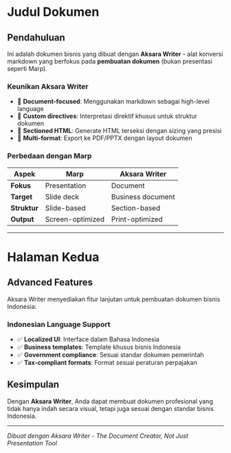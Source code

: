 <!--
aksara:true
type: document
style: ./style.css
size: 210mmx297mm
meta:
    title: Dokumen Bisnis
    subtitle: Document Professional
header: | PT. Perusahaan | Dokumen Rahasia | ${new Date().toLocaleDateString('id-ID')} |
footer: Halaman [page] dari [total] - Dibuat dengan Aksara Writer
background: ../assets/background-subtle.jpg
-->

# Judul Dokumen

## Pendahuluan

Ini adalah dokumen bisnis yang dibuat dengan **Aksara Writer** - alat konversi markdown yang berfokus pada **pembuatan dokumen** (bukan presentasi seperti Marp).

### Keunikan Aksara Writer

- 📝 **Document-focused**: Menggunakan markdown sebagai high-level language
- 🎯 **Custom directives**: Interpretasi direktif khusus untuk struktur dokumen
- 📐 **Sectioned HTML**: Generate HTML terseksi dengan sizing yang presisi
- 📄 **Multi-format**: Export ke PDF/PPTX dengan layout dokumen

### Perbedaan dengan Marp

| Aspek | Marp | Aksara Writer |
|-------|------|---------------|
| **Fokus** | Presentation | Document |
| **Target** | Slide deck | Business document |
| **Struktur** | Slide-based | Section-based |
| **Output** | Screen-optimized | Print-optimized |

---

# Halaman Kedua

## Advanced Features

Aksara Writer menyediakan fitur lanjutan untuk pembuatan dokumen bisnis Indonesia:

### Indonesian Language Support

- ✅ **Localized UI**: Interface dalam Bahasa Indonesia
- ✅ **Business templates**: Template khusus bisnis Indonesia
- ✅ **Government compliance**: Sesuai standar dokumen pemerintah
- ✅ **Tax-compliant formats**: Format sesuai peraturan perpajakan

## Kesimpulan

Dengan **Aksara Writer**, Anda dapat membuat dokumen profesional yang tidak hanya indah secara visual, tetapi juga sesuai dengan standar bisnis Indonesia.

---
*Dibuat dengan Aksara Writer - The Document Creator, Not Just Presentation Tool*